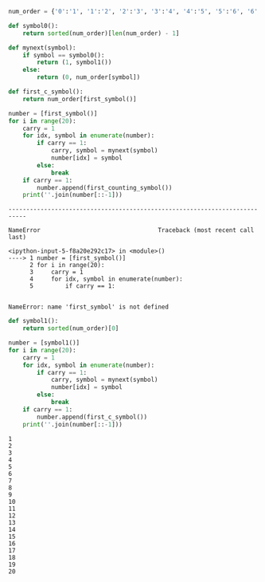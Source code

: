 

```python
num_order = {'0':'1', '1':'2', '2':'3', '3':'4', '4':'5', '5':'6', '6':'7', '7':'8', '8':'9', '9':'0'}
```


```python
def symbol0():
    return sorted(num_order)[len(num_order) - 1]
```


```python
def mynext(symbol):
    if symbol == symbol0():
        return (1, symbol1())
    else:
        return (0, num_order[symbol])
```


```python
def first_c_symbol():
    return num_order[first_symbol()]
```


```python
number = [first_symbol()]
for i in range(20):
    carry = 1
    for idx, symbol in enumerate(number):
        if carry == 1:
            carry, symbol = mynext(symbol)
            number[idx] = symbol
        else:
            break
    if carry == 1:
        number.append(first_counting_symbol())
    print(''.join(number[::-1]))
```


    ---------------------------------------------------------------------------

    NameError                                 Traceback (most recent call last)

    <ipython-input-5-f8a20e292c17> in <module>()
    ----> 1 number = [first_symbol()]
          2 for i in range(20):
          3     carry = 1
          4     for idx, symbol in enumerate(number):
          5         if carry == 1:
    

    NameError: name 'first_symbol' is not defined



```python
def symbol1():
    return sorted(num_order)[0]
```


```python
number = [symbol1()]
for i in range(20):
    carry = 1
    for idx, symbol in enumerate(number):
        if carry == 1:
            carry, symbol = mynext(symbol)
            number[idx] = symbol
        else:
            break
    if carry == 1:
        number.append(first_c_symbol())
    print(''.join(number[::-1]))
```

    1
    2
    3
    4
    5
    6
    7
    8
    9
    10
    11
    12
    13
    14
    15
    16
    17
    18
    19
    20
    


```python

```
